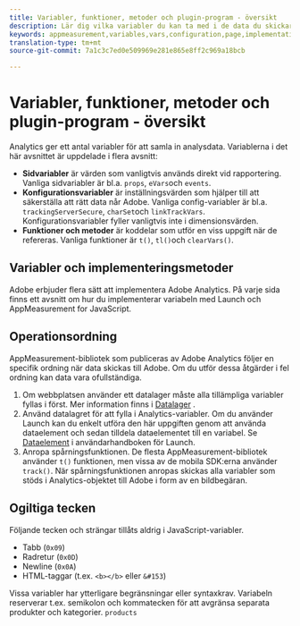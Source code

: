 ```yaml
---
title: Variabler, funktioner, metoder och plugin-program - översikt
description: Lär dig vilka variabler du kan ta med i de data du skickar till Adobe för att förbättra rapporteringen.
keywords: appmeasurement,variables,vars,configuration,page,implementation
translation-type: tm+mt
source-git-commit: 7a1c3c7ed0e509969e281e865e8ff2c969a18bcb

---
```



# Variabler, funktioner, metoder och plugin-program - översikt

Analytics ger ett antal variabler för att samla in analysdata. Variablerna i det här avsnittet är uppdelade i flera avsnitt:

* **Sidvariabler** är värden som vanligtvis används direkt vid rapportering. Vanliga sidvariabler är bl.a. `props`, `eVars`och `events`.
* **Konfigurationsvariabler** är inställningsvärden som hjälper till att säkerställa att rätt data når Adobe. Vanliga config-variabler är bl.a. `trackingServerSecure`, `charSet`och `linkTrackVars`. Konfigurationsvariabler fyller vanligtvis inte i dimensionsvärden.
* **Funktioner och metoder** är koddelar som utför en viss uppgift när de refereras. Vanliga funktioner är `t()`, `tl()`och `clearVars()`.

## Variabler och implementeringsmetoder

Adobe erbjuder flera sätt att implementera Adobe Analytics. På varje sida finns ett avsnitt om hur du implementerar variabeln med Launch och AppMeasurement for JavaScript.

## Operationsordning

AppMeasurement-bibliotek som publiceras av Adobe Analytics följer en specifik ordning när data skickas till Adobe. Om du utför dessa åtgärder i fel ordning kan data vara ofullständiga.

1. Om webbplatsen använder ett datalager måste alla tillämpliga variabler fyllas i först. Mer information finns i [Datalager](../prepare/data-layer.md) .
2. Använd datalagret för att fylla i Analytics-variabler. Om du använder Launch kan du enkelt utföra den här uppgiften genom att använda dataelement och sedan tilldela dataelementet till en variabel. Se [Dataelement](https://docs.adobe.com/content/help/en/launch/using/reference/manage-resources/data-elements.html) i användarhandboken för Launch.
3. Anropa spårningsfunktionen. De flesta AppMeasurement-bibliotek använder `t()` funktionen, men vissa av de mobila SDK:erna använder `track()`. När spårningsfunktionen anropas skickas alla variabler som stöds i Analytics-objektet till Adobe i form av en bildbegäran.

## Ogiltiga tecken

Följande tecken och strängar tillåts aldrig i JavaScript-variabler.

* Tabb (`0x09`)
* Radretur (`0x0D`)
* Newline (`0x0A`)
* HTML-taggar (t.ex. `<b></b>` eller `&#153`)

Vissa variabler har ytterligare begränsningar eller syntaxkrav. Variabeln reserverar t.ex. semikolon och kommatecken för att avgränsa separata produkter och kategorier. `products`
